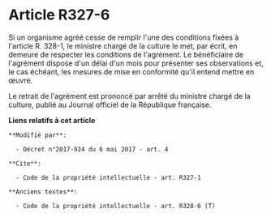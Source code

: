 # Article R327-6

Si un organisme agréé cesse de remplir l'une des conditions fixées à l'article R. 328-1, le ministre chargé de la culture le
met, par écrit, en demeure de respecter les conditions de l'agrément. Le bénéficiaire de l'agrément dispose d'un délai d'un
mois pour présenter ses observations et, le cas échéant, les mesures de mise en conformité qu'il entend mettre en œuvre.

Le retrait de l'agrément est prononcé par arrêté du ministre chargé de la culture, publié au Journal officiel de la
République française.

**Liens relatifs à cet article**

	**Modifié par**:

	  - Décret n°2017-924 du 6 mai 2017 - art. 4

	**Cite**:

	  - Code de la propriété intellectuelle - art. R327-1

	**Anciens textes**:

	  - Code de la propriété intellectuelle - art. R328-6 (T)
